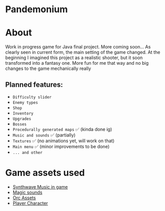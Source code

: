 # Pandemonium

# About

Work in progress game for Java final project. More coming soon...
As clearly seen in current form, the main setting of the game changed. At the beginning I imagined this project as a realistic shooter, but it soon transformed into a fantasy one. More fun for me that way and no big changes to the game mechanically really

Planned features:
-

- `Difficulty slider`
- `Enemy types`
- `Shop`
- `Inventory`
- `Upgrades`
- `Bosses`
- `Procedurally generated maps` ✅ (kinda done ig)
- `Music and sounds` ✅ (partially)
- `Textures` ✅ (no animations yet, will work on that)
- `Main menu` ✅ (minor improvements to be done)
- `... and other`

# Game assets used

- [Synthwave Music in game](https://alkakrab.itch.io/free-shooter-synthwave-music-pack)
- [Magic sounds](https://lastdaydreaming.itch.io/elemental-magic-fire-attacks)
- [Orc Assets](https://zerie.itch.io/tiny-rpg-character-asset-pack)
- [Player Character](https://lucky-loops.itch.io/character-satyr)
